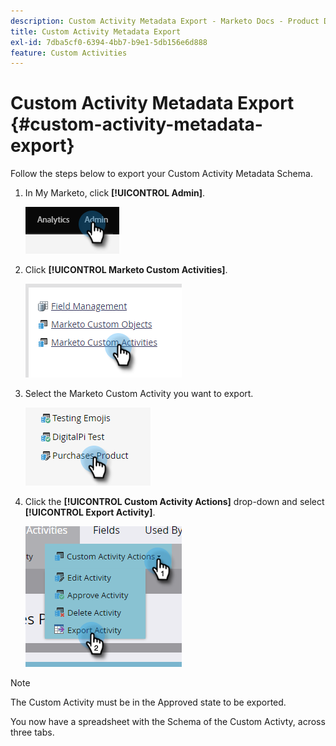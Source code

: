 ```yaml
---
description: Custom Activity Metadata Export - Marketo Docs - Product Documentation
title: Custom Activity Metadata Export
exl-id: 7dba5cf0-6394-4bb7-b9e1-5db156e6d888
feature: Custom Activities
---
```

# Custom Activity Metadata Export {#custom-activity-metadata-export}

Follow the steps below to export your Custom Activity Metadata Schema.

1. In My Marketo, click **[!UICONTROL Admin]**.

   ![](assets/custom-activity-metadata-export-1.png)

1. Click **[!UICONTROL Marketo Custom Activities]**.

   ![](assets/custom-activity-metadata-export-2.png)

1. Select the Marketo Custom Activity you want to export.

   ![](assets/custom-activity-metadata-export-3.png)

1. Click the **[!UICONTROL Custom Activity Actions]** drop-down and select **[!UICONTROL Export Activity]**.

   ![](assets/custom-activity-metadata-export-4.png)

>[!NOTE]
>
>The Custom Activity must be in the Approved state to be exported.

You now have a spreadsheet with the Schema of the Custom Activty, across three tabs.
